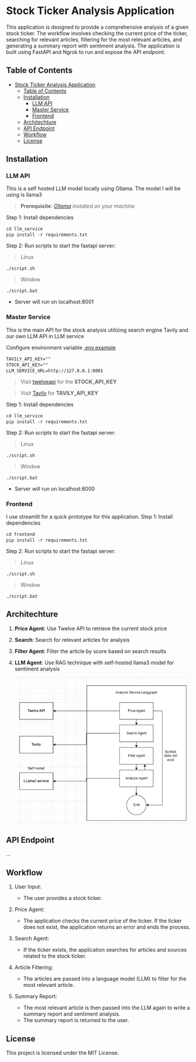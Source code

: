 # Stock Ticker Analysis Application
This application is designed to provide a comprehensive analysis of a given stock ticker. The workflow involves checking the current price of the ticker, searching for relevant articles, filtering for the most relevant articles, and generating a summary report with sentiment analysis. The application is built using FastAPI and Ngrok to run and expose the API endpoint.

## Table of Contents
- [Stock Ticker Analysis Application](#stock-ticker-analysis-application)
  - [Table of Contents](#table-of-contents)
  - [Installation](#installation)
    - [LLM API](#llm-api)
    - [Master Service](#master-service)
    - [Frontend](#frontend)
  - [Architechture](#architechture)
  - [API Endpoint](#api-endpoint)
  - [Workflow](#workflow)
  - [License](#license)

## Installation
### LLM API
This is a self hosted LLM model locally using Ollama. The model I will be using is llama3
> **Prerequisite**: *[Ollama](https://ollama.com/) installed on your machine*

Step 1: Install dependencies
```
cd llm_service
pip install -r requirements.txt
```

Step 2: Run scripts to start the fastapi server:
> Linux
```
./script.sh
```

> Window
```
./script.bat
```
* Server will run on localhost:8001

### Master Service
This is the main API for the stock analysis utilizing search engine Tavily and our own LLM API in LLM service

Configure environment variable [.env.example](.env.example)
```
TAVILY_API_KEY=""
STOCK_API_KEY=""
LLM_SERVICE_URL=http://127.0.0.1:8001
```
> Visit [twelveapi](https://twelvedata.com/) for the **STOCK_API_KEY**

> Visit [Tavily](https://tavily.com/) for **TAVILY_API_KEY**
> 
Step 1: Install dependencies
```
cd llm_service
pip install -r requirements.txt
```
Step 2: Run scripts to start the fastapi server:
> Linux
```
./script.sh
```

> Window
```
./script.bat
```
* Server will run on localhost:8000

### Frontend
I use streamlit for a quick prototype for this application.
Step 1: Install dependencies
```
cd frontend
pip install -r requirements.txt
```
Step 2: Run scripts to start the fastapi server:
> Linux
```
./script.sh
```

> Window
```
./script.bat
```

## Architechture
1. **Price Agent**: Use Twelve API to retrieve the current stock price
2. **Search**: Search for relevant articles for analysis
3. **Filter Agent**: Filter the article by score based on search results
4. **LLM Agent**: Use RAG technique with self-hosted llama3 model for sentiment analysis

   <img src="/documents/architecture.png"/>

## API Endpoint
...

## Workflow
1. User Input:
    * The user provides a stock ticker.
2. Price Agent:
   * The application checks the current price of the ticker.
If the ticker does not exist, the application returns an error and ends the process.

3. Search Agent:
    * If the ticker exists, the application searches for articles and sources related to the stock ticker.

4. Article Filtering:
   * The articles are passed into a language model (LLM) to filter for the most relevant article.
  
5. Summary Report:
   * The most relevant article is then passed into the LLM again to write a summary report and sentiment analysis.
   * The summary report is returned to the user.

## License
This project is licensed under the MIT License.